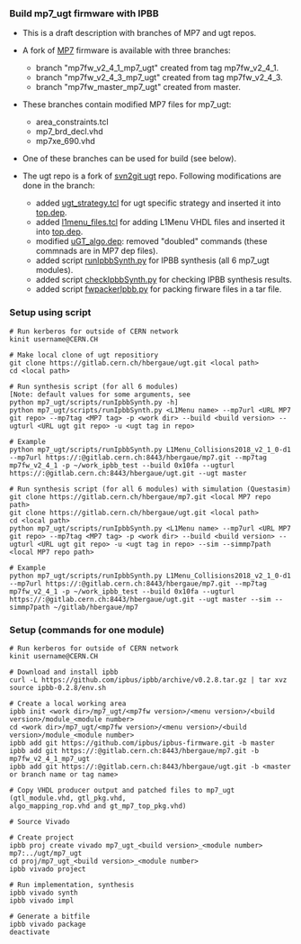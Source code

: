 ### Build mp7_ugt firmware with IPBB ###

* This is a draft description with branches of MP7 and ugt repos.
* A fork of [MP7](https://gitlab.cern.ch/hbergaue/mp7) firmware is available with three branches:
  - branch "mp7fw_v2_4_1_mp7_ugt" created from tag mp7fw_v2_4_1.
  - branch "mp7fw_v2_4_3_mp7_ugt" created from tag mp7fw_v2_4_3.
  - branch "mp7fw_master_mp7_ugt" created from master.
* These branches contain modified MP7 files for mp7_ugt:
  - area_constraints.tcl
  - mp7_brd_decl.vhd
  - mp7xe_690.vhd
* One of these branches can be used for build (see below).

* The ugt repo is a fork of [svn2git ugt](https://gitlab.cern.ch/cms-cactus/svn2git/firmware/ugt) repo.
Following modifications are done in the branch:
  - added [ugt_strategy.tcl](https://gitlab.cern.ch/hbergaue/ugt/blob/master/mp7_ugt/firmware/ucf/ugt_strategy.tcl) for ugt specific strategy and inserted it
into [top.dep](https://gitlab.cern.ch/hbergaue/ugt/blob/master/mp7_ugt/firmware/cfg/top.dep).
  - added [l1menu_files.tcl](https://gitlab.cern.ch/hbergaue/ugt/blob/master/mp7_ugt/firmware/cfg/l1menu_files.tcl) for adding L1Menu VHDL files and inserted it
into [top.dep](https://gitlab.cern.ch/hbergaue/ugt/blob/master/mp7_ugt/firmware/cfg/top.dep).
  - modified [uGT_algo.dep](https://gitlab.cern.ch/hbergaue/ugt/blob/master/mp7_ugt/firmware/cfg/uGT_algo.dep): removed "doubled" commands (these commnads are in MP7 dep files).
  - added script [runIpbbSynth.py](https://gitlab.cern.ch/hbergaue/ugt/blob/master/mp7_ugt/scripts/runIpbbSynth.py) for IPBB synthesis (all 6 mp7_ugt modules).
  - added script [checkIpbbSynth.py](https://gitlab.cern.ch/hbergaue/ugt/blob/master/mp7_ugt/scripts/checkIpbbSynth.py) for checking IPBB synthesis results.
  - added script [fwpackerIpbb.py](https://gitlab.cern.ch/hbergaue/ugt/blob/master/mp7_ugt/scripts/fwpackerIpbb.py) for packing firware files in a tar file.

### Setup using script ###

    # Run kerberos for outside of CERN network
    kinit username@CERN.CH

    # Make local clone of ugt repositiory
    git clone https://gitlab.cern.ch/hbergaue/ugt.git <local path>
    cd <local path>
    
    # Run synthesis script (for all 6 modules)
    [Note: default values for some arguments, see
    python mp7_ugt/scripts/runIpbbSynth.py -h]
    python mp7_ugt/scripts/runIpbbSynth.py <L1Menu name> --mp7url <URL MP7 git repo> --mp7tag <MP7 tag> -p <work dir> --build <build version> --ugturl <URL ugt git repo> -u <ugt tag in repo>

    # Example
    python mp7_ugt/scripts/runIpbbSynth.py L1Menu_Collisions2018_v2_1_0-d1 --mp7url https://:@gitlab.cern.ch:8443/hbergaue/mp7.git --mp7tag mp7fw_v2_4_1 -p ~/work_ipbb_test --build 0x10fa --ugturl https://:@gitlab.cern.ch:8443/hbergaue/ugt.git --ugt master
    
    # Run synthesis script (for all 6 modules) with simulation (Questasim)
    git clone https://gitlab.cern.ch/hbergaue/mp7.git <local MP7 repo path>
    git clone https://gitlab.cern.ch/hbergaue/ugt.git <local path>
    cd <local path>
    python mp7_ugt/scripts/runIpbbSynth.py <L1Menu name> --mp7url <URL MP7 git repo> --mp7tag <MP7 tag> -p <work dir> --build <build version> --ugturl <URL ugt git repo> -u <ugt tag in repo> --sim --simmp7path <local MP7 repo path>
    
    # Example
    python mp7_ugt/scripts/runIpbbSynth.py L1Menu_Collisions2018_v2_1_0-d1 --mp7url https://:@gitlab.cern.ch:8443/hbergaue/mp7.git --mp7tag mp7fw_v2_4_1 -p ~/work_ipbb_test --build 0x10fa --ugturl https://:@gitlab.cern.ch:8443/hbergaue/ugt.git --ugt master --sim --simmp7path ~/gitlab/hbergaue/mp7
    
### Setup (commands for one module) ###

    # Run kerberos for outside of CERN network
    kinit username@CERN.CH

    # Download and install ipbb
    curl -L https://github.com/ipbus/ipbb/archive/v0.2.8.tar.gz | tar xvz
    source ipbb-0.2.8/env.sh

    # Create a local working area
    ipbb init <work dir>/mp7_ugt/<mp7fw version>/<menu version>/<build version>/module_<module number>
    cd <work dir>/mp7_ugt/<mp7fw version>/<menu version>/<build version>/module_<module number>
    ipbb add git https://github.com/ipbus/ipbus-firmware.git -b master
    ipbb add git https://:@gitlab.cern.ch:8443/hbergaue/mp7.git -b mp7fw_v2_4_1_mp7_ugt
    ipbb add git https://:@gitlab.cern.ch:8443/hbergaue/ugt.git -b <master or branch name or tag name>

    # Copy VHDL producer output and patched files to mp7_ugt (gtl_module.vhd, gtl_pkg.vhd,
    algo_mapping_rop.vhd and gt_mp7_top_pkg.vhd)

    # Source Vivado
    
    # Create project 
    ipbb proj create vivado mp7_ugt_<build version>_<module number> mp7:../ugt/mp7_ugt
    cd proj/mp7_ugt_<build version>_<module number>
    ipbb vivado project

    # Run implementation, synthesis
    ipbb vivado synth
    ipbb vivado impl
    
    # Generate a bitfile
    ipbb vivado package
    deactivate

